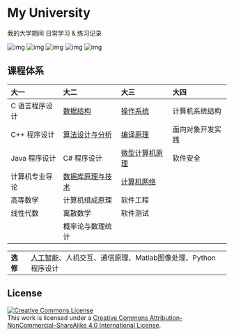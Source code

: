 # My University

我的大学期间 日常学习 & 练习记录

![img](https://img.shields.io/badge/Language-C-blue.svg?style=flat-square)
![img](https://img.shields.io/badge/Language-C%2B%2B-blue.svg?style=flat-square)
![img](https://img.shields.io/badge/Language-C%23-blue.svg?style=flat-square)
![img](https://img.shields.io/badge/Language-Java-blue.svg?style=flat-square)
![img](https://img.shields.io/badge/Language-Assembly-blue.svg?style=flat-square)

## 课程体系

|大一|大二|大三|大四|
|:-|:-|:-|:-|
| C 语言程序设计| [数据结构](./Data-Structure/)| [操作系统](./Operating-System/)| 计算机系统结构|
| C++ 程序设计| [算法设计与分析](./Algorithm-Design-and-Analysis/)| [编译原理](./Principles-of-Compiling/)| 面向对象开发实践|
| Java 程序设计| C# 程序设计| [微型计算机原理](./Principles-of-Microcomputer/)| 软件安全|
| 计算机专业导论| [数据库原理与技术](./Principles-of-Database/)| [计算机网络](./Computer-Network/)||
| 高等数学| 计算机组成原理| 软件工程||
| 线性代数| 离散数学| 软件测试||
|| 概率论与数理统计|||

<table>
  <tr>
    <td><b>选修</b></td>
      <td>
        <a href="./Artificial-Intelligence">人工智能</a>、人机交互、通信原理、Matlab图像处理、Python 程序设计
      </td>
  </tr>
</table>

## License

<a rel="license" href="http://creativecommons.org/licenses/by-nc-sa/4.0/"><img alt="Creative Commons License" style="border-width:0" src="https://i.creativecommons.org/l/by-nc-sa/4.0/88x31.png" /></a><br />
This work is licensed under a <a rel="license" href="http://creativecommons.org/licenses/by-nc-sa/4.0/">Creative Commons Attribution-NonCommercial-ShareAlike 4.0 International License</a>.
